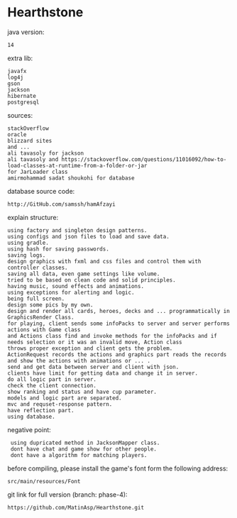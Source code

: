 # Hearthstone
java version:
 
    14

extra lib:

    javafx
    log4j
    gson
    jackson
    hibernate
    postgresql
    
sources:

    stackOverflow
    oracle
    blizzard sites
    and ...
    ali tavasoly for jackson
    ali tavasoly and https://stackoverflow.com/questions/11016092/how-to-load-classes-at-runtime-from-a-folder-or-jar 
    for JarLoader class
    amirmohammad sadat shoukohi for database
    
database source code:

    http://GitHub.com/samssh/hamAfzayi

explain structure:

    using factory and singleton design patterns.
    using configs and json files to load and save data.
    using gradle.
    using hash for saving passwords.
    saving logs.
    design graphics with fxml and css files and control them with controller classes.
    saving all data, even game settings like volume.
    tried to be based on clean code and solid principles.
    having music, sound effects and animations.
    using exceptions for alerting and logic.
    being full screen.
    design some pics by my own.
    design and render all cards, heroes, decks and ... programmatically in GraphicsRender Class.
    for playing, client sends some infoPacks to server and server performs actions with Game class
    and Actions class find and invoke methods for the infoPacks and if needs selection or it was an invalid move, Action class
    throws proper exception and client gets the problem.
    ActionRequest records the actions and graphics part reads the records and show the actions with animations or ... .
    send and get data between server and client with json.
    clients have limit for getting data and change it in server.
    do all logic part in server.
    check the client connection.
    show ranking and status and have cup parameter.
    models and logic part are separated.
    mvc and requset-response pattern.
    have reflection part.
    using database.
    
negative point:

     using dupricated method in JacksonMapper class.
     dont have chat and game show for other people.
     dont have a algorithm for matching players.
         
before compiling, please install the game's font form the following address:

    src/main/resources/Font
    
git link for full version (branch: phase-4):

    https://github.com/MatinAsp/Hearthstone.git